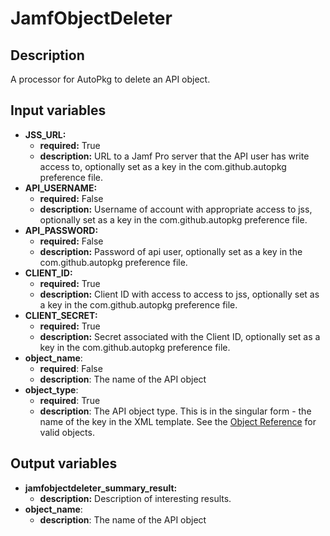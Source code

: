 # JamfObjectDeleter

## Description

A processor for AutoPkg to delete an API object.

## Input variables

- **JSS_URL:**
  - **required:** True
  - **description:** URL to a Jamf Pro server that the API user has write access to, optionally set as a key in the com.github.autopkg preference file.
- **API_USERNAME:**
  - **required:** False
  - **description:** Username of account with appropriate access to jss, optionally set as a key in the com.github.autopkg preference file.
- **API_PASSWORD:**
  - **required:** False
  - **description:** Password of api user, optionally set as a key in the com.github.autopkg preference file.
- **CLIENT_ID:**
  - **required:** True
  - **description:** Client ID with access to access to jss, optionally set as a key in the com.github.autopkg preference file.
- **CLIENT_SECRET:**
  - **required:** True
  - **description:** Secret associated with the Client ID, optionally set as a key in the com.github.autopkg preference file.
- **object_name**:
  - **required**: False
  - **description**: The name of the API object
- **object_type**:
  - **required**: True
  - **description**: The API object type. This is in the singular form - the name of the key in the XML template. See the [Object Reference](./Object%20Reference.md) for valid objects.

## Output variables

- **jamfobjectdeleter_summary_result:**
  - **description:** Description of interesting results.
- **object_name**:
  - **description**: The name of the API object
